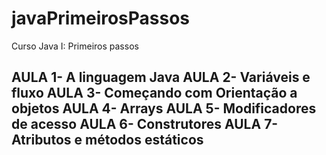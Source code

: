# javaPrimeirosPassos
Curso Java I: Primeiros passos


AULA 1- A linguagem Java
AULA 2- Variáveis e fluxo
AULA 3- Começando com Orientação a objetos
AULA 4- Arrays
AULA 5- Modificadores de acesso
AULA 6- Construtores
AULA 7- Atributos e métodos estáticos
----------------------
